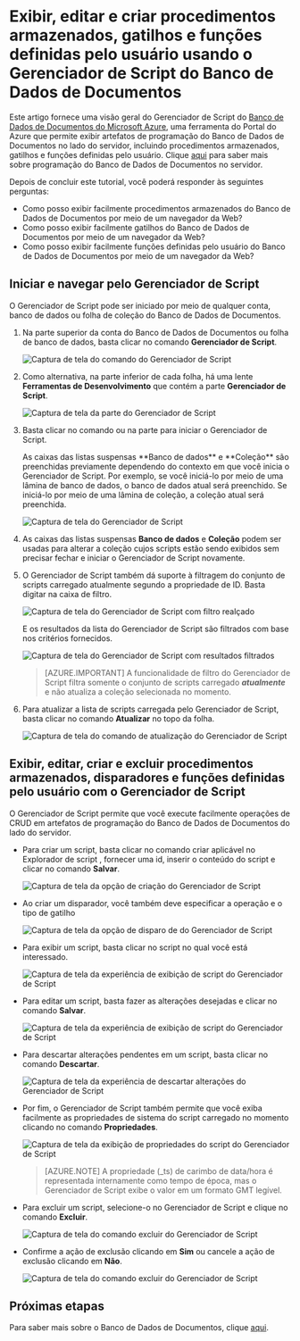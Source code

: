 <properties
	pageTitle="Exibir procedimentos armazenados, gatilhos e funções definidas pelo usuário usando o Gerenciador de Script do Banco de Dados de Documentos| Microsoft Azure"
	description="Saiba mais sobre o Gerenciador de Script do Banco de Dados de Documentos, uma ferramenta do Portal do Azure que permite exibir artefatos de programação do Banco de Dados de Documentos no lado do servidor, incluindo procedimentos armazenados, gatilhos e funções definidas pelo usuário."
	services="documentdb"
	authors="AndrewHoh"
	manager="jhubbard"
	editor="monicar"
	documentationCenter=""/>

<tags
	ms.service="documentdb"
	ms.workload="data-services"
	ms.tgt_pltfrm="na"
	ms.devlang="na"
	ms.topic="article" 
	ms.date="12/01/2015"
	ms.author="anhoh"/>

# Exibir, editar e criar procedimentos armazenados, gatilhos e funções definidas pelo usuário usando o Gerenciador de Script do Banco de Dados de Documentos

Este artigo fornece uma visão geral do Gerenciador de Script do [Banco de Dados de Documentos do Microsoft Azure](https://azure.microsoft.com/services/documentdb/), uma ferramenta do Portal do Azure que permite exibir artefatos de programação do Banco de Dados de Documentos no lado do servidor, incluindo procedimentos armazenados, gatilhos e funções definidas pelo usuário. Clique [aqui](documentdb-programming.md) para saber mais sobre programação do Banco de Dados de Documentos no servidor.

Depois de concluir este tutorial, você poderá responder às seguintes perguntas:

-	Como posso exibir facilmente procedimentos armazenados do Banco de Dados de Documentos por meio de um navegador da Web?
-	Como posso exibir facilmente gatilhos do Banco de Dados de Documentos por meio de um navegador da Web?
-	Como posso exibir facilmente funções definidas pelo usuário do Banco de Dados de Documentos por meio de um navegador da Web?

## Iniciar e navegar pelo Gerenciador de Script

O Gerenciador de Script pode ser iniciado por meio de qualquer conta, banco de dados ou folha de coleção do Banco de Dados de Documentos.

1. Na parte superior da conta do Banco de Dados de Documentos ou folha de banco de dados, basta clicar no comando **Gerenciador de Script**.

	![Captura de tela do comando do Gerenciador de Script](./media/documentdb-view-scripts/scriptexplorercommand.png)
 
2. Como alternativa, na parte inferior de cada folha, há uma lente **Ferramentas de Desenvolvimento** que contém a parte **Gerenciador de Script**.

	![Captura de tela da parte do Gerenciador de Script](./media/documentdb-view-scripts/scriptexplorerpart.png)

2. Basta clicar no comando ou na parte para iniciar o Gerenciador de Script.

	<p>As caixas das listas suspensas **Banco de dados** e **Coleção** são preenchidas previamente dependendo do contexto em que você inicia o Gerenciador de Script. Por exemplo, se você iniciá-lo por meio de uma lâmina de banco de dados, o banco de dados atual será preenchido. Se iniciá-lo por meio de uma lâmina de coleção, a coleção atual será preenchida.

	![Captura de tela do Gerenciador de Script](./media/documentdb-view-scripts/scriptexplorerinitial.png)


3. As caixas das listas suspensas **Banco de dados** e **Coleção** podem ser usadas para alterar a coleção cujos scripts estão sendo exibidos sem precisar fechar e iniciar o Gerenciador de Script novamente.

4. O Gerenciador de Script também dá suporte à filtragem do conjunto de scripts carregado atualmente segundo a propriedade de ID. Basta digitar na caixa de filtro.

	![Captura de tela do Gerenciador de Script com filtro realçado](./media/documentdb-view-scripts/scriptexplorerfilter.png)

	E os resultados da lista do Gerenciador de Script são filtrados com base nos critérios fornecidos.

	![Captura de tela do Gerenciador de Script com resultados filtrados](./media/documentdb-view-scripts/scriptexplorerfilterresults.png)


	> [AZURE.IMPORTANT] A funcionalidade de filtro do Gerenciador de Script filtra somente o conjunto de scripts carregado ***atualmente*** e não atualiza a coleção selecionada no momento.

5. Para atualizar a lista de scripts carregada pelo Gerenciador de Script, basta clicar no comando **Atualizar** no topo da folha.

	![Captura de tela do comando de atualização do Gerenciador de Script](./media/documentdb-view-scripts/scriptexplorerrefresh.png)


## Exibir, editar, criar e excluir procedimentos armazenados, disparadores e funções definidas pelo usuário com o Gerenciador de Script

O Gerenciador de Script permite que você execute facilmente operações de CRUD em artefatos de programação do Banco de Dados de Documentos do lado do servidor.

- Para criar um script, basta clicar no comando criar aplicável no Explorador de script , fornecer uma id, inserir o conteúdo do script e clicar no comando **Salvar**.

	![Captura de tela da opção de criação do Gerenciador de Script](./media/documentdb-view-scripts/scriptexplorercreatecommand.png)

- Ao criar um disparador, você também deve especificar a operação e o tipo de gatilho

	![Captura de tela da opção de disparo de do Gerenciador de Script](./media/documentdb-view-scripts/scriptexplorercreatetrigger.png)

- Para exibir um script, basta clicar no script no qual você está interessado.

	![Captura de tela da experiência de exibição de script do Gerenciador de Script](./media/documentdb-view-scripts/scriptexplorerviewscript.png)

- Para editar um script, basta fazer as alterações desejadas e clicar no comando **Salvar**.

	![Captura de tela da experiência de exibição de script do Gerenciador de Script](./media/documentdb-view-scripts/scriptexplorereditscript.png)

- Para descartar alterações pendentes em um script, basta clicar no comando **Descartar**.

	![Captura de tela da experiência de descartar alterações do Gerenciador de Script](./media/documentdb-view-scripts/scriptexplorerdiscardchanges.png)

- Por fim, o Gerenciador de Script também permite que você exiba facilmente as propriedades de sistema do script carregado no momento clicando no comando **Propriedades**.

	![Captura de tela da exibição de propriedades do script do Gerenciador de Script](./media/documentdb-view-scripts/scriptproperties.png)

	> [AZURE.NOTE] A propriedade (\_ts) de carimbo de data/hora é representada internamente como tempo de época, mas o Gerenciador de Script exibe o valor em um formato GMT legível.

- Para excluir um script, selecione-o no Gerenciador de Script e clique no comando **Excluir**.

	![Captura de tela do comando excluir do Gerenciador de Script](./media/documentdb-view-scripts/scriptexplorerdeletescript1.png)

- Confirme a ação de exclusão clicando em **Sim** ou cancele a ação de exclusão clicando em **Não**.

	![Captura de tela do comando excluir do Gerenciador de Script](./media/documentdb-view-scripts/scriptexplorerdeletescript2.png)

## Próximas etapas

Para saber mais sobre o Banco de Dados de Documentos, clique [aqui](http://azure.com/docdb).
 

<!---HONumber=AcomDC_0128_2016-->